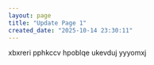 ```yaml
---
layout: page
title: "Update Page 1"
created_date: "2025-10-14 23:30:11"
---
```


xbxreri pphkccv hpoblqe ukevduj yyyomxj 
